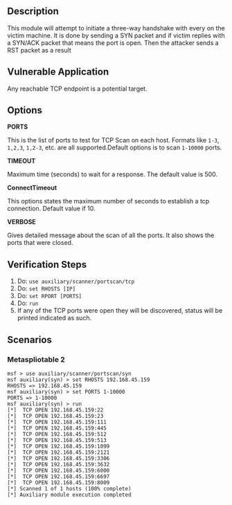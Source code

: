 ## Description
  
This module will attempt to initiate a three-way handshake with every 
on the victim machine. It is done by sending a SYN packet and if victim replies with a SYN/ACK packet that means the port is open. Then the attacker sends a RST packet as a result 

## Vulnerable Application

  Any reachable TCP endpoint is a potential target.

## Options

  **PORTS**
  
  This is the list of ports to test for TCP Scan on each host.
  Formats like  `1-3`, `1,2,3`, `1,2-3`, etc. are all supported.Default
  options is to scan `1-10000` ports.

  **TIMEOUT**
  
   Maximum time (seconds) to wait for a response. The default value is 500.
 
  **ConnectTimeout**
  
  This options states the maximum number of seconds to establish a tcp 
  connection. Default value if 10.
 
  **VERBOSE**
  
  Gives detailed message about the scan of all the ports. It also shows the
  ports that were closed.

## Verification Steps

  1. Do: `use auxiliary/scanner/portscan/tcp`
  2. Do: `set RHOSTS [IP]`
  3. Do: `set RPORT [PORTS]`
  4. Do: `run`
  5. If any of the TCP ports were open they will be discovered, status will be printed indicated as such.

## Scenarios
  
### Metaspliotable 2

```
msf > use auxiliary/scanner/portscan/syn
msf auxiliary(syn) > set RHOSTS 192.168.45.159
RHOSTS => 192.168.45.159
msf auxiliary(syn) > set PORTS 1-10000
PORTS => 1-10000
msf auxiliary(syn) > run
[*]  TCP OPEN 192.168.45.159:22
[*]  TCP OPEN 192.168.45.159:23
[*]  TCP OPEN 192.168.45.159:111
[*]  TCP OPEN 192.168.45.159:445
[*]  TCP OPEN 192.168.45.159:512
[*]  TCP OPEN 192.168.45.159:513
[*]  TCP OPEN 192.168.45.159:1099
[*]  TCP OPEN 192.168.45.159:2121
[*]  TCP OPEN 192.168.45.159:3306
[*]  TCP OPEN 192.168.45.159:3632
[*]  TCP OPEN 192.168.45.159:6000
[*]  TCP OPEN 192.168.45.159:6697
[*]  TCP OPEN 192.168.45.159:8009
[*] Scanned 1 of 1 hosts (100% complete)
[*] Auxiliary module execution completed

```
